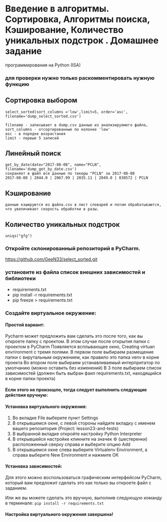 # Введение в алгоритмы. Сортировка, Алгоритмы поиска, Кэширование, Количество уникальных подстрок . Домашнее задание
программирования на Python (ISA)

### для проверки нужно только раскомментировать нужную функцию

## Сортировка выбором

    select_sorted(sort_columns ='low',limit=5, order='asc', filename='dump_select_sorted.csv')
    
    filename - записывает в dump.csv данные из анализируемого файла, 
    sort_columns - отсортированные по колонке 'low'
    asc - в порядке возрастания 
    limit - первые 5 записей

## Линейный поиск

    get_by_date(date="2017-08-08", name="PCLN", filename='dump_get_by_date.csv')
    сохраняет в файл все данные по тикеры "PCLN" за 2017-08-08
    2017-08-08 | 2044.0 | 2067.99 | 2035.11 | 2049.0 | 830572 | PCLN
   
## Кэширование

    данные кэшируются из файла.csv в лист словарей и потом обрабатываются,
    что увеличивает скорость обработки в разы.

## Количество уникальных подстрок

    uniqs("gfg")


### Откройте склонированный репозиторий в PyCharm.
https://github.com/GeeN33/select_sorted.git
### установите из файла список внешних зависимостей и библиотеки
- requirements.txt
- pip install -r requirements.txt
- pip freeze > requirements.txt

### Cоздайте виртуальное окружение:

#### Простой вариант:
Pycharm может предложить вам сделать это после того, как вы откроете папку с проектом.
В этом случае после открытия папки с проектом в PyCharm
Появляется всплывающее окно, Creating virtuan envrironment c тремя полями.
В первом поле выбираем размещение папки с вирутальным окружением, как правило это папка venv
в корне проекта
Во втором поле выбираем устанавливаемый интерпритатор по умолчанию (можно оставить без изменений)
В 3 поле выбираем список зависимостей (должен быть выбран фаил requirements.txt, находящийся в корне папки проекта)

#### Если этого не произошло, тогда следует выполнить следующие действия вручную:
#### Установка виртуального окружения:
1. Во вкладке File выберите пункт Settings
2. В открывшемся окне, с левой стороны найдите вкладку с именем
вашего репозитория (Project: lesson23-and-tests)
3. В выбранной вкладке откройте настройку Python Interpreter
4. В открывшейся настройке кликните на значек ⚙ (шестеренки) 
расположенный сверху справа и выберите опцию Add
5. В открывшемся окне слева выберите Virtualenv Environment, 
а справа выберите New Environment и нажмите ОК

#### Установка зависимостей:
Для этого можно воспользоваться графическим интерфейсом PyCharm,
который вам предложит сделать это как только вы откроете файл с заданием.

Или же вы можете сделать это вручную, выполнив следующую команду в терминале:
`pip install -r requirements.txt`

#### Настройка виртуального окружения завершена!








